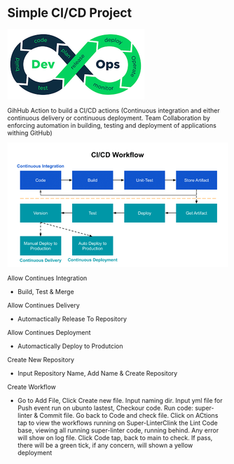 # Simple CI/CD Project


![devOps](devOps.png)


GihHub Action to build a CI/CD actions
(Continuous integration and either continuous delivery or continuous deployment. Team Collaboration by enforcing automation in building, testing and deployment of applications withing GitHub)


![CI_CD_worflow](CI_CD_worflow.png)



Allow Continues Integration

* Build, Test & Merge


Allow Continues Delivery

* Automactically Release To Repository


Allow Continues Deployment

* Automactically Deploy to Produtcion


Create New Repository

* Input Repository Name, Add Name & Create Repository


Create Workflow

* Go to Add File, Click Create new file. Input  naming dir. Input yml file for Push event run on ubunto lastest, Checkour code. Run code: super-linter & Commit file. Go back to Code and check file. Click on ACtions tap to view the workflows running on Super-LinterClink the Lint Code base, viewing all running super-linter code, running behind. Any error will show on log file. Click Code tap, back to main to check. If pass, there will be a green tick, if any concern, will shown a yellow deployment



